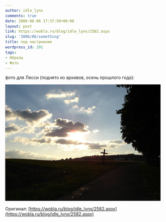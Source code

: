 ```yaml
---
author: idle_lynx
comments: true
date: 2006-06-06 17:37:50+00:00
layout: post
link: https://wobla.ru/blog/idle_lynx/2582.aspx
slug: '2006/06/something'
title: под настроение
wordpress_id: 201
tags:
- Образы
- Фото
---
```


фото для Лесси (поднято из архивов, осень прошлого года):

![Something more important](images/2007/05/dbf19b92-ccf5-4f1a-b983-77e8d89f252e.JPG)

Оригинал: [https://wobla.ru/blog/idle_lynx/2582.aspx](https://wobla.ru/blog/idle_lynx/2582.aspx)
